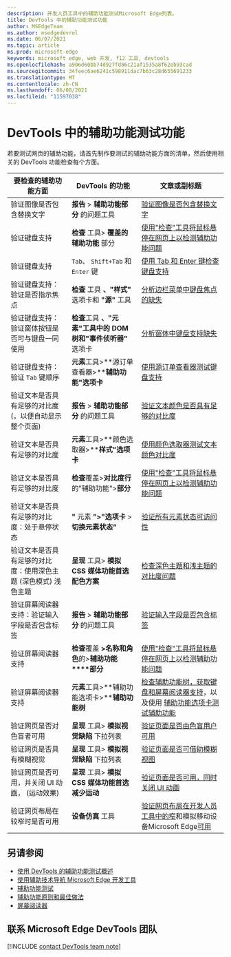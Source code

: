 ```yaml
---
description: 开发人员工具中的辅助功能测试Microsoft Edge列表。
title: DevTools 中的辅助功能测试功能
author: MSEdgeTeam
ms.author: msedgedevrel
ms.date: 06/07/2021
ms.topic: article
ms.prod: microsoft-edge
keywords: microsoft edge, web 开发, f12 工具, devtools
ms.openlocfilehash: a906d60bb74d927fd86c21af1535a8f62eb93cad
ms.sourcegitcommit: 34feec6ae6241c598911dac7b63c28d655691233
ms.translationtype: MT
ms.contentlocale: zh-CN
ms.lasthandoff: 06/08/2021
ms.locfileid: "11597038"
---
```

# <a name="accessibility-testing-features-in-devtools"></a>DevTools 中的辅助功能测试功能

若要测试网页的辅助功能，请首先制作要测试的辅助功能方面的清单，然后使用相关的 DevTools 功能检查每个方面。

| 要检查的辅助功能方面 | DevTools 的功能 | 文章或副标题 |
|---|---|---|
| 验证图像是否包含替换文字 | **报告** > **辅助功能部分** 的问题工具 | [验证图像是否包含替换文字](test-issues-tool.md#verify-that-images-have-alt-text) |
| 验证键盘支持 | **检查** 工具> **覆盖的辅助功能** 部分 | [使用"检查"工具将鼠标悬停在网页上以检测辅助功能问题](test-inspect-tool.md) |
| 验证键盘支持 | `Tab`、 `Shift+Tab` 和 `Enter` 键 | [使用 Tab 和 Enter 键检查键盘支持](test-tab-enter-keys.md) |
| 验证键盘支持：验证是否指示焦点 | **检查** 工具 **、"样式"** 选项卡和 **"源"** 工具 | [分析边栏菜单中键盘焦点的缺失](test-analyze-no-focus-indicator.md) |
| 验证键盘支持：验证窗体按钮是否可与键盘一同使用 | **检查**工具 **、"元素"工具中的 DOM****树和****"事件侦听器"** 选项卡 | [分析窗体中键盘支持缺失](test-analyze-no-keyboard-support.md) |
| 验证键盘支持：验证 `Tab` 键顺序 | **元素**工具>**源订单查看器>****辅助功能"选项卡** | [使用源订单查看器测试键盘支持](test-tab-key-source-order-viewer.md) |
| 验证文本是否具有足够的对比度 (，以便自动显示整个页面)  | **报告** > **辅助功能部分** 的问题工具 | [验证文本颜色是否具有足够的对比度](test-issues-tool.md#verify-that-text-colors-have-enough-contrast) |
| 验证文本是否具有足够的对比度 | **元素**工具>**颜色选取器>****样式"选项卡** | [使用颜色选取器测试文本颜色对比度](color-picker.md) |
| 验证文本是否具有足够的对比度 | **检查**覆盖>**对比度行**的"辅助功能">**部分** | [使用"检查"工具将鼠标悬停在网页上以检测辅助功能问题](test-inspect-tool.md) |
| 验证文本是否具有足够的对比度：处于悬停状态 | **"** 元素 **">"选项卡** > **切换元素状态"** | [验证所有元素状态可访问性](test-inspect-states.md) |
| 验证文本是否具有足够的对比度：使用深色主题 (深色模式) 浅色主题 | **呈现** 工具> **模拟 CSS 媒体功能首选配色方案** | [检查深色主题和浅主题的对比度问题](test-dark-mode.md) |
| 验证屏幕阅读器支持：验证输入字段是否包含标签 | **报告** > **辅助功能部分** 的问题工具 | [验证输入字段是否包含标签](test-issues-tool.md#verify-that-input-fields-have-labels) |
| 验证屏幕阅读器支持 | **检查**覆盖 **>名称和角色**的>**辅助功能****部分** | [使用"检查"工具将鼠标悬停在网页上以检测辅助功能问题](test-inspect-tool.md) |
| 验证屏幕阅读器支持 | **元素**工具>**辅助功能选项卡>****辅助功能树** | [检查辅助功能树，获取键盘和屏幕阅读器支持](test-accessibility-tree.md)，以及使用 [辅助功能选项卡测试辅助功能](accessibility-tab.md) |
| 验证网页是否对色盲者可用 | **呈现** 工具> **模拟视觉缺陷** 下拉列表 | [验证页面是否由色盲用户可用](test-color-blindness.md) |
| 验证网页是否具有模糊视觉 | **呈现** 工具> **模拟视觉缺陷** 下拉列表 | [验证页面是否可借助模糊视图](test-blurred-vision.md) |
| 验证网页是否可用，并关闭 UI 动画， (运动效果)  | **呈现** 工具> **模拟 CSS 媒体功能首选减少运动** | [验证页面是否可用，同时关闭 UI 动画](test-reduced-ui-motion.md) |
| 验证网页布局在较窄时是否可用 | **设备仿真** 工具 | [验证网页布局在开发人员工具中的窄](accessibility-testing-in-devtools.md#verify-that-the-webpage-layout-is-usable-when-narrow)和模拟移动设备Microsoft Edge[可用](../device-mode/index.md) |


## <a name="see-also"></a>另请参阅

*   [使用 DevTools 的辅助功能测试概述][DevtoolsAccessibilityAccessibilitytestingindevtools]
*   [使用辅助技术导航 Microsoft Edge 开发工具][DevtoolsAccessibilityNavigation]
*   [辅助功能测试][DevtoolsAccessibilityTest]
*   [辅助功能原则和最佳做法][MDNAccessibility]
*   [屏幕阅读器][MDNScreenReader]


## <a name="getting-in-touch-with-the-microsoft-edge-devtools-team"></a>联系 Microsoft Edge DevTools 团队  

[!INCLUDE [contact DevTools team note](../includes/contact-devtools-team-note.md)]  


<!-- links -->  
[DevtoolsAccessibilityTest]: ../../accessibility/test.md "辅助功能测试|Microsoft Docs"
[DevtoolsAccessibilityAccessibilitytestingindevtools]: accessibility-testing-in-devtools.md "使用 DevTools 工具的辅助功能测试|Microsoft Docs"
[DevtoolsAccessibilityNavigation]: ./navigation.md "使用Microsoft Edge技术工具导航到 DevTools |Microsoft Docs"  
<!-- external -->
[MDNAccessibility]: https://developer.mozilla.org/docs/Web/Accessibility "辅助功能 | MDN"  
[MDNScreenReader]: https://developer.mozilla.org/docs/Glossary/Screen_reader "屏幕阅读器 | MDN"  
